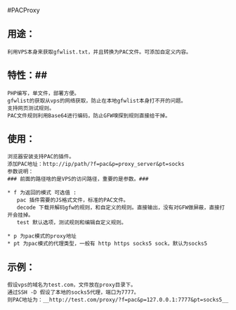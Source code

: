 #PACProxy
## 用途： ##
    利用VPS本身来获取gfwlist.txt，并且转换为PAC文件。可添加自定义内容。
## 特性：##
    PHP编写，单文件，部署方便。
    gfwlist的获取从vps的网络获取，防止在本地gfwlist本身打不开的问题。
    支持网页测试规则。
    PAC文件规则利用Base64进行编码，防止GFW嗅探到规则直接给干掉。
    
## 使用： ##
    浏览器安装支持PAC的插件。
    添加PAC地址：http://ip/path/?f=pac&p=proxy_server&pt=socks
    参数说明：
    ### 前面的路径啥的是VPS的访问路径，重要的是参数。###
    
    * f 为返回的模式 可选值 :
       pac 插件需要的JS格式文件，标准的PAC文件。
       decode 下载并解码gfw的规则，和自定义的规则。直接输出，没有对GFW做屏蔽，直接打开会挂掉。
       test 默认选项，测试规则和编辑自定义规则。
           
    * p 为pac模式的proxy地址
    * pt 为pac模式的代理类型，一般有 http https socks5 sock，默认为socks5
## 示例： ##
    假设vps的域名为test.com，文件放在proxy目录下。
    通过SSH -D 假设了本地的socks5代理，端口为7777。
    则PAC地址为：__http://test.com/proxy/?f=pac&p=127.0.0.1:7777&pt=socks5__